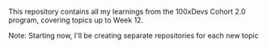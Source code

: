 This repository contains all my learnings from the 100xDevs Cohort 2.0 program, covering topics up to Week 12.

Note:
Starting now, I'll be creating separate repositories for each new topic